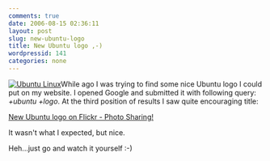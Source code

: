 ```yaml
---
comments: true
date: 2006-08-15 02:36:11
layout: post
slug: new-ubuntu-logo
title: New Ubuntu logo ,-)
wordpressid: 141
categories: none
---
```


[![Ubuntu Linux](/images/logos/ubuntu-logo.png)](http://www.ubuntulinux.org)While ago I was trying to find some nice Ubuntu logo I could put on my website. I opened Google and submitted it with following query: _+ubuntu +logo_. At the third position of results I saw quite encouraging title:




[New Ubuntu logo on Flickr - Photo Sharing!](http://www.flickr.com/photos/86444323@N00/81971182/)




It wasn't what I expected, but nice.




Heh...just go and watch it yourself :-)
